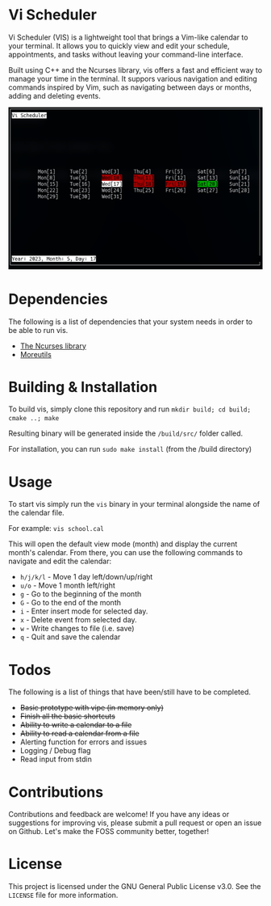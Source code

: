 # Vi Scheduler

Vi Scheduler (VIS) is a lightweight tool that brings a Vim-like calendar to your terminal. It allows you to quickly view and edit your schedule, appointments, and tasks without leaving your command-line interface. 

Built using C++ and the Ncurses library, vis offers a fast and efficient way to manage your time in the terminal. It suppors various navigation and editing commands inspired by Vim, such as navigating between days or months, adding and deleting events.

![Vi Scheduler - Preview](./preview/preview.png)

# Dependencies 

The following is a list of dependencies that your system needs in order to be able to run vis. 
 - [The Ncurses library](https://invisible-island.net/ncurses/announce.html)
 - [Moreutils](https://joeyh.name/code/moreutils/)

# Building & Installation

To build vis, simply clone this repository and run `mkdir build; cd build; cmake ..; make`

Resulting binary will be generated inside the `/build/src/` folder called.

For installation, you can run `sudo make install` (from the /build directory)

# Usage

To start vis simply run the `vis` binary in your terminal alongside the name of the calendar file.

For example: `vis school.cal`

This will open the default view mode (month) and display the current month's calendar. From there, you can use the following commands to navigate and edit the calendar: 
 - `h/j/k/l` - Move 1 day left/down/up/right
 - `u/o` - Move 1 month left/right
 - `g` - Go to the beginning of the month
 - `G` - Go to the end of the month
 - `i` - Enter insert mode for selected day.
 - `x` - Delete event from selected day.
 - `w` - Write changes to file (i.e. save)
 - `q` - Quit and save the calendar

# Todos 

The following is a list of things that have been/still have to be completed.

 - ~~Basic prototype with vipe (in memory only)~~
  - ~~Finish all the basic shortcuts~~
 - ~~Ability to write a calendar to a file~~
 - ~~Ability to read a calendar from a file~~
 - Alerting function for errors and issues 
 - Logging / Debug flag 
 - Read input from stdin 

# Contributions 

Contributions and feedback are welcome! If you have any ideas or suggestions for improving vis, please submit a pull request or open an issue on Github. Let's make the FOSS community better, together!

# License 

This project is licensed under the GNU General Public License v3.0. See the `LICENSE` file for more information.
